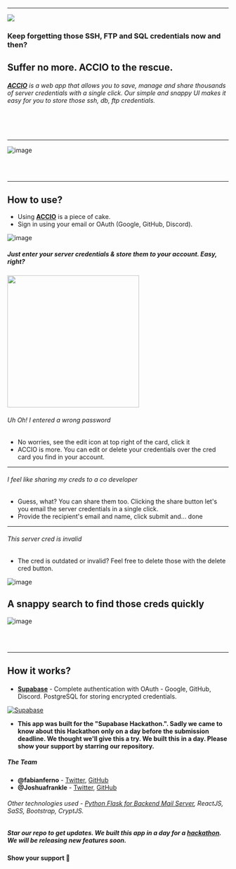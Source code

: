 ----
<img src="https://i.ibb.co/6yxP11B/image.png"/>

### Keep forgetting those SSH, FTP and SQL credentials now and then?
##  Suffer no more. **ACCIO** to the rescue. 
###### [**ACCIO**](https://accio.fabianferno.tech) is a web app that allows you to save, manage and share thousands of server credentials with a single click. Our simple and snappy UI makes it easy for you to store those ssh, db, ftp credentials.


<br/><br/>

----

<img src="https://i.ibb.co/SQT836Q/image.png" alt="image" border="0" />

<br/><br/>

----

## How to use?

- Using [**ACCIO**](https://accio.fabianferno.tech) is a piece of cake. 
- Sign in using your email or OAuth (Google, GitHub, Discord).

<img src="https://i.ibb.co/KKsf59y/image.png" alt="image" border="0" />


##### Just enter your server credentials & store them to your account. Easy, right?

<img src="https://i.ibb.co/yV0Wpdj/Screenshot-2021-08-08-175501.png" height="=300px" width="300px" /> <br/>

###### Uh Oh! I entered a wrong password<br/>
- No worries, see the edit icon at top right of the card, click it
- ACCIO is more. You can edit or delete your credentials over the cred card you find in your account. 

---

###### I feel like sharing my creds to a co developer<br/>
- Guess, what? You can share them too. Clicking the share button let's you email the server credentials in a single click.
- Provide the recipient's email and name, click submit and... done

---

###### This server cred is invalid<br/>
- The cred is outdated or invalid? Feel free to delete those with the delete cred button.

<img src="https://i.ibb.co/NsN2hFk/image.png" alt="image" border="0" />

## A snappy search to find those creds quickly<br/>

<img src="https://i.ibb.co/Wn4VsJc/image.png" alt="image" border="0" />

<br/><br/>

----

## How it works?
#### 
- **[Supabase](https://supabase.io/ "Supabase")** - Complete authentication with OAuth - Google, GitHub, Discord. PostgreSQL for storing encrypted credentials.

[![Supabase](https://supabase.io/new/brand-assets/logo-preview.jpg "Supabase")](https://supabase.io/ "Supabase")

- **This app was built for the "Supabase Hackathon.". Sadly we came to know about this Hackathon only on a day before the submission deadline. We thought we'll give this a try. We built this in a day. Please show your support by starring our repository.**

##### The Team

* **@fabianferno** - [Twitter](https://twitter.com/FabianFerno), [GitHub](https://github.com/fabianferno)
* **@Joshuafrankle** - [Twitter](https://twitter.com/JoshuaFrankle), [GitHub](https://github.com/Joshuafrankle)




###### Other technologies used -  [ Python Flask for Backend Mail Server](https://github.com/fabianferno/accio-be), ReactJS, SaSS, Bootstrap, CryptJS.


##### Star our repo to get updates. We built this app in a day for a [hackathon](https://supabase.io/blog/2021/07/30/1-the-supabase-hackathon "hackathon"). We will be releasing new features soon. 

#### Show your support 💌
